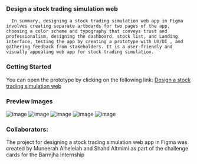 ### Design a stock trading simulation web
      In summary, designing a stock trading simulation web app in Figma involves creating separate artboards for two pages of the app, choosing a color scheme and typography that conveys trust and professionalism, designing the dashboard, stock list, and Landing interface, testing the app by creating a prototype with UX/UI , and gathering feedback from stakeholders. It is a user-friendly and visually appealing web app for stock trading simulation.

### Getting Started
   You can open the prototype by clicking on the following link: [Design a stock trading simulation web](https://www.figma.com/file/0zVrlhvRhB6NXzENII1E8m/Stock-web?type=design&node-id=0%3A1&mode=design&t=kneSDbcYfWN6EmsH-1)

### Preview Images
![image](https://github.com/MuneerahAlhelelah/MuneerahAlhelelah/assets/127988138/5e76cbe4-6069-4c48-95c2-51169fd9ec33)
![image](https://github.com/MuneerahAlhelelah/MuneerahAlhelelah/assets/127988138/6d11c4f5-0905-4c8e-a462-9a2a100e2f9b)
![image](https://github.com/MuneerahAlhelelah/MuneerahAlhelelah/assets/127988138/09ac2c3d-4677-4418-876d-9a9a4a047dca)
![image](https://github.com/MuneerahAlhelelah/MuneerahAlhelelah/assets/127988138/d0ad5c46-d96a-41ef-8626-a670399823b8)
![image](https://github.com/MuneerahAlhelelah/MuneerahAlhelelah/assets/127988138/2f2189ec-8876-462b-a5fd-95d1f3d6009a)

### Collaborators:
   The project for designing a stock trading simulation web app in Figma was created by Muneerah Alhelelah and Shahd Altmimi as part of the challenge cards for the Barmjha internship







<!--
**MuneerahAlhelelah/MuneerahAlhelelah** is a ✨ _special_ ✨ repository because its `README.md` (this file) appears on your GitHub profile.

Here are some ideas to get you started:

- 🔭 I’m currently working on ...
- 🌱 I’m currently learning ...
- 👯 I’m looking to collaborate on ...
- 🤔 I’m looking for help with ...
- 💬 Ask me about ...
- 📫 How to reach me: ...
- 😄 Pronouns: ...
- ⚡ Fun fact: ...
-->
